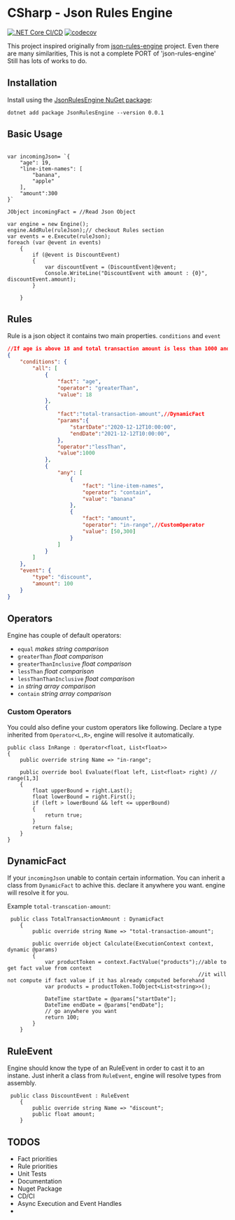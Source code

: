 # CSharp - Json Rules Engine
[![.NET Core CI/CD](https://github.com/ozanerturk/CSharpJsonRulesEngine/actions/workflows/dotnet.yml/badge.svg)](https://github.com/ozanerturk/CSharpJsonRulesEngine/actions/workflows/dotnet.yml)
[![codecov](https://codecov.io/gh/ozanerturk/CSharpJsonRulesEngine/branch/main/graph/badge.svg?token=XvcMUSDeUV)](https://codecov.io/gh/ozanerturk/CSharpJsonRulesEngine)

This project inspired originally from  [json-rules-engine](https://github.com/CacheControl/json-rules-engine) project. 
Even there are many similarities, This is not a complete PORT of 'json-rules-engine'
Still has lots of works to do.


## Installation
Install using the [JsonRulesEngine NuGet package](https://www.nuget.org/packages/JsonRulesEngine/):

```
dotnet add package JsonRulesEngine --version 0.0.1
```


## Basic Usage

``` Csharp

var incomingJson= `{
    "age": 19,
    "line-item-names": [
        "banana",
        "apple"
    ],
    "amount":300
}`

JObject incomingFact = //Read Json Object

var engine = new Engine();
engine.AddRule(ruleJson);// checkout Rules section
var events = e.Execute(ruleJson);
foreach (var @event in events)
    {
        if (@event is DiscountEvent)
        {
            var discountEvent = (DiscountEvent)@event;
            Console.WriteLine("DiscountEvent with amount : {0}", discountEvent.amount);
        }
        
    }
``` 

## Rules
Rule is a json object it contains two main properties. `conditions` and `event`
```json 
//If age is above 18 and total transaction amount is less than 1000 and ('line-item-names' list contains 'banana' or 'amount' is in range (50,300])
{
    "conditions": {
        "all": [
            {
                "fact": "age",
                "operator": "greaterThan",
                "value": 18
            },
            {
                "fact":"total-transaction-amount",//DynamicFact
                "params":{
                    "startDate":"2020-12-12T10:00:00",
                    "endDate":"2021-12-12T10:00:00",
                },
                "operator":"lessThan",
                "value":1000
            },
            {
                "any": [
                    {
                        "fact": "line-item-names",
                        "operator": "contain",
                        "value": "banana"
                    },
                    {
                        "fact": "amount",
                        "operator": "in-range",//CustomOperator
                        "value": [50,300]
                    }
                ]
            }
        ]
    },
    "event": {
        "type": "discount",
        "amount": 100
    }
}
```
## Operators
Engine has couple of default operators:
- `equal` *makes string comparison* 
- `greaterThan` *float comparison* 
- `greaterThanInclusive` *float comparison* 
- `lessThan` *float comparison* 
- `lessThanThanInclusive` *float comparison* 
- `in` *string array comparison* 
- `contain` *string array comparison* 

### Custom Operators
You could also define your custom operators like following. Declare a type inherited from `Operator<L,R>`, engine will resolve it automatically. 
    
```CSharp
public class InRange : Operator<float, List<float>>
{
    public override string Name => "in-range";

    public override bool Evaluate(float left, List<float> right) // range(1,3]
    {
        float upperBound = right.Last();
        float lowerBound = right.First();
        if (left > lowerBound && left <= upperBound)
        {
            return true;
        }
        return false;
    }
}
```

## DynamicFact
If your `incomingJson` unable to contain certain information. You can inherit a class from `DynamicFact` to achive this. declare it anywhere you want. engine will resolve it for you. 

Example `total-transcation-amount`:
```CSharp
 public class TotalTransactionAmount : DynamicFact
    {
        public override string Name => "total-transaction-amount";

        public override object Calculate(ExecutionContext context, dynamic @params)
        {
            var productToken = context.FactValue("products");//able to get fact value from context
                                                             //it will not compute if fact value if it has already computed beforehand
            var products = productToken.ToObject<List<string>>();

            DateTime startDate = @params["startDate"];
            DateTime endDate = @params["endDate"];
            // go anywhere you want
            return 100;
        }
    }
```

## RuleEvent
Engine should know the type of an RuleEvent in order to cast it to an instane. 
Just inherit a class from `RuleEvent`, engine will resolve types from assembly. 
```CSharp
 public class DiscountEvent : RuleEvent
    {
        public override string Name => "discount";
        public float amount;
    }
```

## TODOS
- Fact priorities
- Rule priorities
- Unit Tests
- Documentation
- Nuget Package
- CD/CI
- Async Execution and Event Handles
- 

